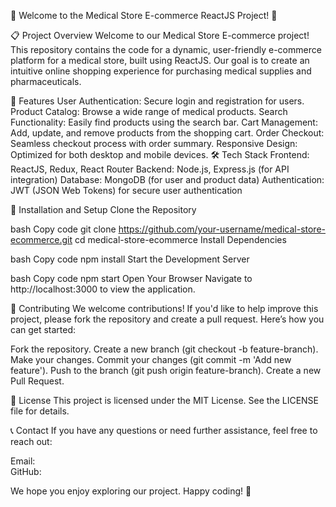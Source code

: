 🌟 Welcome to the Medical Store E-commerce ReactJS Project! 🌟
 

📋 Project Overview
Welcome to our Medical Store E-commerce project! This repository contains the code for a dynamic, user-friendly e-commerce platform for a medical store, built using ReactJS. Our goal is to create an intuitive online shopping experience for purchasing medical supplies and pharmaceuticals.

🚀 Features
User Authentication: Secure login and registration for users.
Product Catalog: Browse a wide range of medical products.
Search Functionality: Easily find products using the search bar.
Cart Management: Add, update, and remove products from the shopping cart.
Order Checkout: Seamless checkout process with order summary.
Responsive Design: Optimized for both desktop and mobile devices.
🛠️ Tech Stack
Frontend: ReactJS, Redux, React Router
Backend: Node.js, Express.js (for API integration)
Database: MongoDB (for user and product data)
Authentication: JWT (JSON Web Tokens) for secure user authentication

🚧 Installation and Setup
Clone the Repository

bash
Copy code
git clone https://github.com/your-username/medical-store-ecommerce.git
cd medical-store-ecommerce
Install Dependencies

bash
Copy code
npm install
Start the Development Server

bash
Copy code
npm start
Open Your Browser
Navigate to http://localhost:3000 to view the application.

🤝 Contributing
We welcome contributions! If you'd like to help improve this project, please fork the repository and create a pull request. Here’s how you can get started:

Fork the repository.
Create a new branch (git checkout -b feature-branch).
Make your changes.
Commit your changes (git commit -m 'Add new feature').
Push to the branch (git push origin feature-branch).
Create a new Pull Request.

📝 License
This project is licensed under the MIT License. See the LICENSE file for details.

📞 Contact
If you have any questions or need further assistance, feel free to reach out:

Email:  
GitHub: 

We hope you enjoy exploring our project. Happy coding! 🎉
